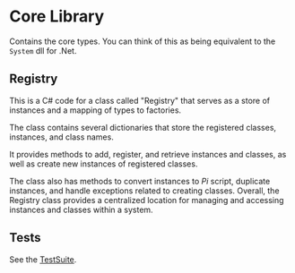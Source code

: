 # Core Library
Contains the core types.
You can think of this as being equivalent to the `System` dll for .Net. 

## Registry

This is a C# code for a class called "Registry" that serves as a store of instances and a mapping of types to factories. 

The class contains several dictionaries that store the registered classes, instances, and class names. 

It provides methods to add, register, and retrieve instances and classes, as well as create new instances of registered classes. 

The class also has methods to convert instances to *Pi* script, duplicate instances, and handle exceptions related to creating classes. Overall, the Registry class provides a centralized location for managing and accessing instances and classes within a system.

## Tests
See the [TestSuite](https://github.cschladetsch.com/Pyro/Tests).



